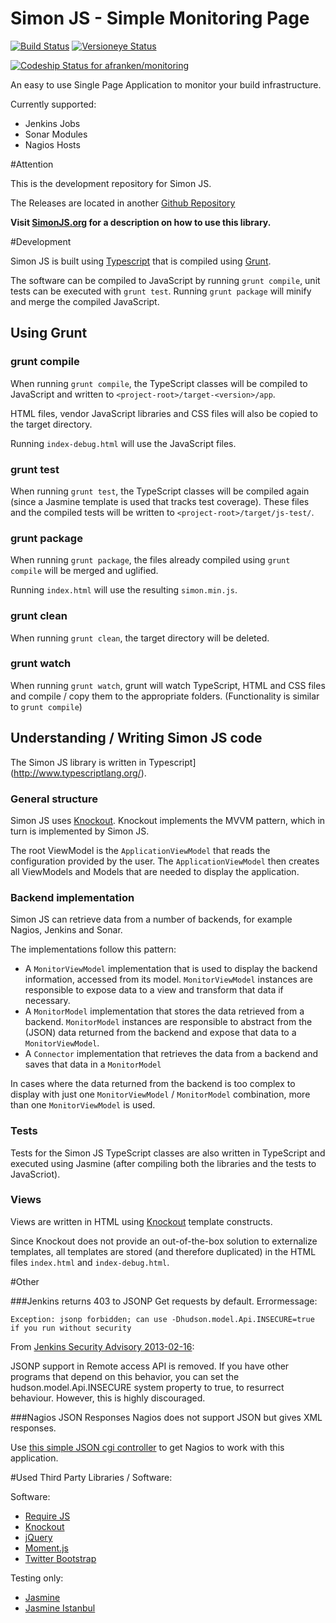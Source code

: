 Simon JS - Simple Monitoring Page
=================================

[![Build Status](https://travis-ci.org/afranken/simon.png?branch=master)](https://travis-ci.org/afranken/simon)
[![Versioneye Status](https://www.versioneye.com/user/projects/531b9194ec1375cd39000d44/badge.png)](https://www.versioneye.com/user/projects/531b9194ec1375cd39000d44)

[ ![Codeship Status for afranken/monitoring](https://www.codeship.io/projects/64c9cad0-8936-0131-4e0b-4a78b72f738d/status?branch=master)](https://www.codeship.io/projects/15549)

An easy to use Single Page Application to monitor your build infrastructure.

Currently supported:

* Jenkins Jobs
* Sonar Modules
* Nagios Hosts

#Attention

This is the development repository for Simon JS.

The Releases are located in another [Github Repository](https://github.com/afranken/simon-releases/tree/gh-pages/release)

**Visit [SimonJS.org](http://www.simonjs.org) for a description on how to use this library.**

#Development

Simon JS is built using [Typescript](http://www.typescriptlang.org/) that is compiled using [Grunt](http://gruntjs.com/).

The software can be compiled to JavaScript by running `grunt compile`, unit tests can be executed with `grunt test`.
Running `grunt package` will minify and merge the compiled JavaScript.

## Using Grunt

### grunt compile
When running `grunt compile`, the TypeScript classes will be compiled to JavaScript and written to `<project-root>/target-<version>/app`.

HTML files, vendor JavaScript libraries and CSS files will also be copied to the target directory.

Running `index-debug.html` will use the JavaScript files.

### grunt test
When running `grunt test`, the TypeScript classes will be compiled again (since a Jasmine template is used that tracks test coverage).
These files and the compiled tests will be written to  `<project-root>/target/js-test/`.

### grunt package
When running `grunt package`, the files already compiled using `grunt compile` will be merged and uglified.

Running `index.html` will use the resulting `simon.min.js`.

### grunt clean
When running `grunt clean`, the target directory will be deleted.

### grunt watch
When running `grunt watch`, grunt will watch TypeScript, HTML and CSS files and compile / copy them to the appropriate folders.
(Functionality is similar to `grunt compile`)

## Understanding / Writing Simon JS code

The Simon JS library is written in Typescript](http://www.typescriptlang.org/).

### General structure

Simon JS uses [Knockout](http://knockoutjs.com/). Knockout implements the MVVM pattern, which in turn is implemented by Simon JS.

The root ViewModel is the `ApplicationViewModel` that reads the configuration provided by the user.
The `ApplicationViewModel` then creates all ViewModels and Models that are needed to display the application.

### Backend implementation

Simon JS can retrieve data from a number of backends, for example Nagios, Jenkins and Sonar.

The implementations follow this pattern:

  * A `MonitorViewModel` implementation that is used to display the backend information, accessed from its model. 
  `MonitorViewModel` instances are responsible to expose data to a view and transform that data if necessary.
  * A `MonitorModel` implementation that stores the data retrieved from a backend. `MonitorModel` instances are responsible to 
  abstract from the (JSON) data returned from the backend and expose that data to a `MonitorViewModel`.
  * A `Connector` implementation that retrieves the data from a backend and saves that data in a `MonitorModel`

In cases where the data returned from the backend is too complex to display with just one `MonitorViewModel` / `MonitorModel` combination,
more than one `MonitorViewModel` is used.

### Tests

Tests for the Simon JS TypeScript classes are also written in TypeScript and executed using Jasmine (after compiling both
the libraries and the tests to JavaScriot).

### Views

Views are written in HTML using [Knockout](http://knockoutjs.com/) template constructs.

Since Knockout does not provide an out-of-the-box solution to externalize templates, all templates are stored (and therefore
duplicated) in the HTML files `index.html` and `index-debug.html`.

#Other

###Jenkins returns 403 to JSONP Get requests by default.
Errormessage:

`Exception: jsonp forbidden; can use -Dhudson.model.Api.INSECURE=true if you run without security`

From [Jenkins Security Advisory 2013-02-16](https://wiki.jenkins-ci.org/display/SECURITY/Jenkins+Security+Advisory+2013-02-16):

JSONP support in Remote access API is removed. If you have other programs that depend on this behavior,
you can set the hudson.model.Api.INSECURE system property to true, to resurrect behaviour.
However, this is highly discouraged.

###Nagios JSON Responses
Nagios does not support JSON but gives XML responses.

Use [this simple JSON cgi controller](https://github.com/afranken/status-json) to get Nagios to work with this application.

#Used Third Party Libraries / Software:

Software:

* [Require JS](http://requirejs.org/)
* [Knockout](http://knockoutjs.com/)
* [jQuery](http://jquery.com/)
* [Moment.js](http://momentjs.com/)
* [Twitter Bootstrap](http://getbootstrap.com/)

Testing only:

* [Jasmine](http://jasmine.github.io/)
* [Jasmine Istanbul](https://github.com/gotwarlost/istanbul)
